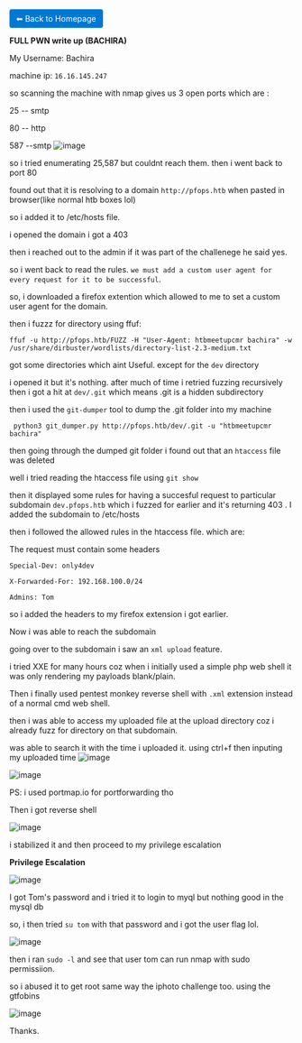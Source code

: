 <a href="https://0xvenus.github.io" style="display:inline-block; padding:8px 12px; background:#0078d4; color:#fff; text-decoration:none; border-radius:4px;">
    ⬅ Back to Homepage
</a>

**FULL PWN write up (BACHIRA)**

My Username: Bachira

machine ip: `16.16.145.247`

so scanning the machine with nmap gives us 3 open ports which are :

25 -- smtp

80 -- http

587 --smtp
![image](https://github.com/user-attachments/assets/14248d72-e55a-4896-a899-4ea94c771946)

so i tried enumerating 25,587 but couldnt reach them. then i went back to port 80

found out that it is resolving to a domain `http://pfops.htb` when pasted in browser(like normal htb boxes lol)

so i added it to /etc/hosts file.

i opened the domain i got a 403

then i reached out to the admin if it was part of the challenege he said yes.

so i went back to read the rules. `we must add a custom user agent for every request for it to be successful`.

so, i downloaded a firefox extention which allowed to me to set a custom user agent for the domain.

then i fuzzz for directory using ffuf:

`ffuf -u http://pfops.htb/FUZZ -H "User-Agent: htbmeetupcmr bachira" -w /usr/share/dirbuster/wordlists/directory-list-2.3-medium.txt`

got some directories which aint Useful. except for the `dev` directory

i opened it but it's nothing. after much of time i retried fuzzing recursively then i got a hit at `dev/.git` which means .git is a hidden subdirectory

then i used the `git-dumper` tool to dump the .git folder into my machine

` python3 git_dumper.py http://pfops.htb/dev/.git -u "htbmeetupcmr bachira"`


then going through the dumped git folder i found out that an ``htaccess`` file was deleted

well i tried reading the htaccess file using `git show`

then it displayed some rules for having a succesful request to particular subdomain `dev.pfops.htb` which i fuzzed for earlier and it's returning 403 . I added the subdomain to /etc/hosts

then i followed the allowed rules in the htaccess file. which are:

The request must contain some headers
```
Special-Dev: only4dev

X-Forwarded-For: 192.168.100.0/24

Admins: Tom
```
so i added the headers to my firefox extension i got earlier.

Now i was able to reach the subdomain

going over to the subdomain i saw an `xml upload`  feature.

i tried XXE for many hours coz when i initially used a simple php web shell it was only rendering my payloads blank/plain.

Then i finally used  pentest monkey reverse shell with `.xml` extension instead of a normal cmd web shell.

then i was able to access my uploaded file at the upload directory coz i already fuzz for directory on that subdomain.

was able to search it with the time i uploaded it. using ctrl+f then inputing my uploaded time
![image](https://github.com/user-attachments/assets/e5f9a311-a1c4-4529-ae21-833eec6ce21b)

![image](https://github.com/user-attachments/assets/cd3aff07-d00a-4132-90b2-4794768757dd)

PS: i used portmap.io for portforwarding tho

Then i got reverse shell

![image](https://github.com/user-attachments/assets/8fffcf7c-99de-44ca-885d-4458f4d21e80)

i stabilized it and then proceed to my privilege escalation

**Privilege Escalation**

![image](https://github.com/user-attachments/assets/378e3930-36bb-42aa-8b2a-4fb609402b2f)

I got Tom's password and i tried it to login to myql but nothing good in the mysql db

so, i then tried `su tom` with that password and i got the user flag lol.

![image](https://github.com/user-attachments/assets/5b251c80-7b87-4015-9dc8-8605aa73f932)

then i ran `sudo -l` and see that user tom can run nmap with sudo permissiion. 

so i abused it to get root same way the iphoto challenge too. using the gtfobins

![image](https://github.com/user-attachments/assets/3078c1ff-d89b-468b-9c48-05fe6f48bdb4)

Thanks.






